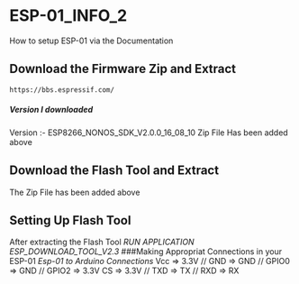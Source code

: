 # ESP-01_INFO_2
How to setup ESP-01 via the Documentation
## Download the Firmware Zip and Extract
    https://bbs.espressif.com/
##### Version I downloaded
Version :- ESP8266_NONOS_SDK_V2.0.0_16_08_10
Zip File Has been added above
## Download the Flash Tool and Extract
The Zip File has been added above
## Setting Up Flash Tool
After extracting the Flash Tool *RUN APPLICATION ESP_DOWNLOAD_TOOL_V2.3*
###Making Appropriat Connections in your ESP-01 *Esp-01 to Arduino Connections*
Vcc => 3.3V // GND => GND // GPIO0 => GND // GPIO2 => 3.3V
CS => 3.3V // TXD => TX // RXD => RX

  
